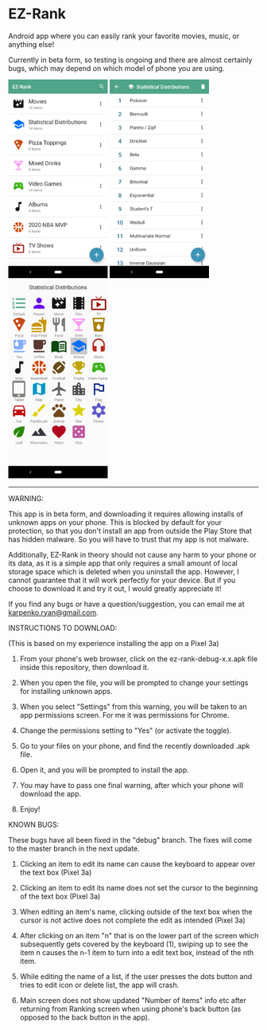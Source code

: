 # EZ-Rank
Android app where you can easily rank your favorite movies, music, or anything else!

Currently in beta form, so testing is ongoing and there are almost certainly bugs,
which may depend on which model of phone you are using.

<img src="https://github.com/ryankarpenko/EZ-Rank/blob/master/screenshots/main_screen.png?raw=true" alt="Main Screen" width="200"/>
<img src="https://github.com/ryankarpenko/EZ-Rank/blob/master/screenshots/ranking_screen.png?raw=true" alt="Ranking Screen" width="200"/>
<img src="https://github.com/ryankarpenko/EZ-Rank/blob/master/screenshots/change_icon_screen.png?raw=true" alt="Change Icon Screen" width="200"/>

-------------------------------------------------------------------------------------------------

WARNING:

This app is in beta form, and downloading it requires allowing installs of unknown apps on your phone. This is blocked by default for your protection, so that you don't install an app from outside the Play Store that has hidden malware. So you will have to trust that my app is not malware.

Additionally, EZ-Rank in theory should not cause any harm to your phone or its data, as it is a simple app that only requires a small amount of local storage space which is deleted when you uninstall the app. However, I cannot guarantee that it will work perfectly for your device. But if you choose to download it and try it out, I would greatly appreciate it!

If you find any bugs or have a question/suggestion, you can email me at karpenko.ryan@gmail.com. 

INSTRUCTIONS TO DOWNLOAD:

(This is based on my experience installing the app on a Pixel 3a)

1) From your phone's web browser, click on the ez-rank-debug-x.x.apk file inside this repository, then download it.

2) When you open the file, you will be prompted to change your settings for installing unknown apps.

3) When you select "Settings" from this warning, you will be taken to an app permissions screen. For me it was permissions for Chrome.

4) Change the permissions setting to "Yes" (or activate the toggle).

5) Go to your files on your phone, and find the recently downloaded .apk file.

6) Open it, and you will be prompted to install the app.

7) You may have to pass one final warning, after which your phone will download the app.

8) Enjoy!


KNOWN BUGS:

These bugs have all been fixed in the "debug" branch. The fixes will come to the master branch in the next update.

1) Clicking an item to edit its name can cause the keyboard to appear over the text box (Pixel 3a)

2) Clicking an item to edit its name does not set the cursor to the beginning of the text box (Pixel 3a)

3) When editing an item's name, clicking outside of the text box when the cursor is not active does not complete the edit as intended (Pixel 3a)
  
4) After clicking on an item "n" that is on the lower part of the screen which subsequently gets covered by the keyboard (1), swiping up to see the item n causes the n-1 item to turn into a edit text box, instead of the nth item.
  
5) While editing the name of a list, if the user presses the dots button and tries to edit icon or delete list, the app will crash.

6) Main screen does not show updated "Number of items" info etc after returning from Ranking screen when using phone's back button (as opposed to the back button in the app).
